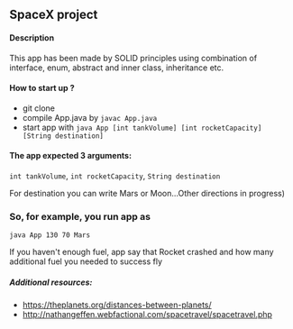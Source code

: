 ## SpaceX project


#### Description
This app has been made by SOLID principles using combination 
of interface, enum, abstract and inner class, inheritance etc.

#### How to start up ?
- git clone
- compile App.java by ```javac App.java```
- start app with ```java App [int tankVolume] [int rocketCapacity] [String destination]```

#### The app expected 3 arguments: 
```int tankVolume```, ```int rocketCapacity```, ```String destination```

For destination you can write Mars or Moon...Other directions in progress\)

### So, for example, you run app as
```java App 130 70 Mars```

If you haven't enough fuel, app say that Rocket crashed and 
how many additional fuel you needed to success fly


##### Additional resources:
- https://theplanets.org/distances-between-planets/
- http://nathangeffen.webfactional.com/spacetravel/spacetravel.php